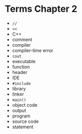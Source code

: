 # Terms Chapter 2

- `//`
- `<<`
- C++
- comment
- compiler
- compiler-time error
- `cout`
- executable
- function
- header
- IDE
- `#include`
- library
- linker
- `main()`
- object code
- output
- program
- source code
- statement